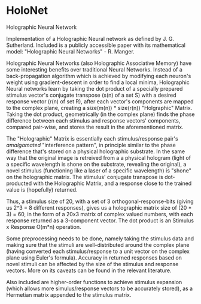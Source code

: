# HoloNet
Holographic Neural Network

Implementation of a Holographic Neural network as defined by J. G. Sutherland.  Included is a publicly accessible paper with its mathematical model: "Holographic Neural Networks" - R. Manger.

Holographic Neural Networks (also Holographic Associative Memory) have some interesting benefits over traditional Neural Networks.  Instead of a back-propagation algorithm which is achieved by modifying each neuron's weight using gradient-descent in order to find a local minima, Holographic Neural networks learn by taking the dot product of a specially prepared stimulus vector's conjugate transpose (s(n) of a set S)  with a desired response vector (r(n) of set R), after each vector's components are mapped to the complex plane, creating a size(m(n)) * size(r(n)) "Holgraphic" Matrix.  Taking the dot product, geometrically (in the complex plane) finds the phase difference between each stimulus and response vectors' components, compared pair-wise, and stores the result in the aforementioned matrix.

The "Holographic" Matrix is essentially each stimulus/response pair's *amalgamated* "interference pattern", in principle similar to the phase difference that's stored on a physical holographic substrate.  In the same way that the original image is retreived from a a physical hologram (light of a specific wavelength is shone on the substrate, revealing the original), a novel stimulus (functioning like a laser of a specific wavelength) is "shone" on the holographic matrix.  The stimulus' conjugate transpose is dot-producted with the Holographic Matrix, and a response close to the trained value is (hopefully) returned.

Thus, a stimulus size of 20, with a set of 3 orthogonal-response-bits (giving us 2^3 = 8 different responses), gives us a holographic matrix size of (20 * 3) = 60, in the form of a 20x3 matrix of complex valued numbers, with each response returned as a 3-component vector.  The dot product is an Stimulus x Response O(m*n) operation.

Some preprocessing needs to be done, namely taking the stimulus data and making sure that the stimuli are well-distributed around the complex plane (having converted each stimulus/response to a unit vector on the complex plane using Euler's formula).  Accuracy in returned responses based on novel stimuli can be affected by the size of the stimulus and response vectors.  More on its caveats can be found in the relevant literature.

Also included are higher-order functions to achieve stimulus expansion (which allows more simulus/response vectors to be accurately stored), as a Hermetian matrix appended to the stimulus matrix.
